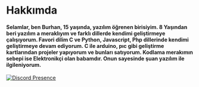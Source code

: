 <h1>Hakkımda</h1>
<h4>Selamlar, ben Burhan, 15 yaşında, yazılım öğrenen birisiyim. 8 Yaşından beri yazılım a meraklıyım ve farklı dillerde kendimi geliştirmeye çalışıyorum. 
Favori dilim C ve Python, Javascript, Php dillerinde kendimi geliştirmeye devam ediyorum.
C ile arduino, pıc gibi geliştirme kartlarından projeler yapıyorum ve bunları satıyorum.
Kodlama merakımın sebepi ise Elektronikçi olan babamdır. Onun sayesinde şuan yazılım ile ilgileniyorum. </h4>

[![Discord Presence](https://lanyard-profile-readme.vercel.app/api/853130594351317002)](https://discord.com/users/853130594351317002)


